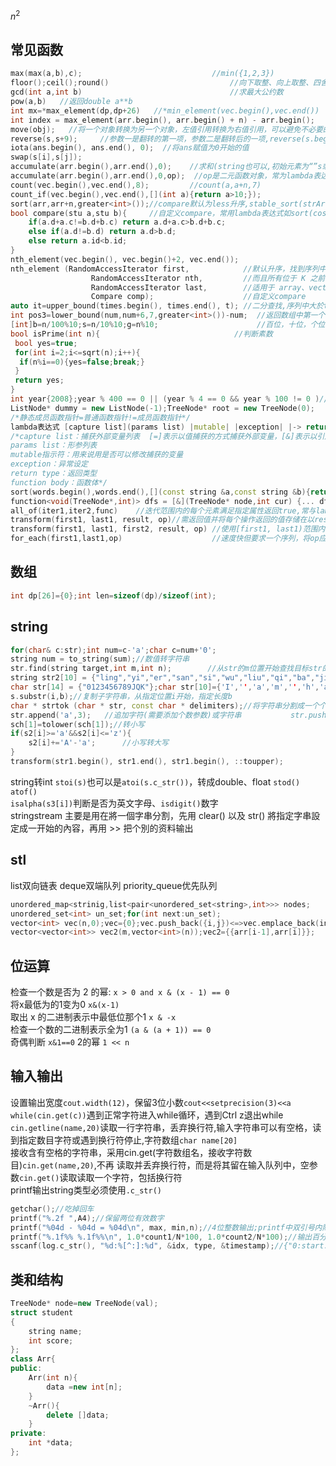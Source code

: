 $n^2$
## 常见函数
```c++
max(max(a,b),c);                             //min({1,2,3})
floor();ceil();round()                           //向下取整、向上取整、四舍五入
gcd(int a,int b)                                 //求最大公约数
pow(a,b)   //返回double a**b
int mx=*max_element(dp,dp+26)   //*min_element(vec.begin(),vec.end())
int index = max_element(arr.begin(), arr.begin() + n) - arr.begin();
move(obj);   //将一个对象转换为另一个对象，左值引用转换为右值引用，可以避免不必要的拷贝操作
reverse(s,s+9);     //参数一是翻转的第一项，参数二是翻转后的一项,reverse(s.begin(),s.begin()+9)
iota(ans.begin(), ans.end(), 0);  //将ans赋值为0开始的值
swap(s[i],s[j]);
accumulate(arr.begin(),arr.end(),0);    //求和(string也可以,初始元素为“”s或者string{})  
accumulate(arr.begin(),arr.end(),0,op);  //op是二元函数对象，常为lambda表达式，参1总数，参2arr元素
count(vec.begin(),vec.end(),8);         //count(a,a+n,7)
count_if(vec.begin(),vec.end(),[](int a){return a>10;});
sort(arr,arr+n,greater<int>());//compare默认为less升序,stable_sort(strArray.begin(), strArray.end(), compare); 稳定排序
bool compare(stu a,stu b){     //自定义compare，常用lambda表达式如sort(costs.begin(), costs.end(), [](vector<int> &a, vector<int> &b){return a[0] - a[1] < b[0] - b[1];}); //差值排序    
	if(a.d+a.c!=b.d+b.c) return a.d+a.c>b.d+b.c;
	else if(a.d!=b.d) return a.d>b.d;
	else return a.id<b.id;
}
nth_element(vec.begin(), vec.begin()+2, vec.end());
nth_element (RandomAccessIterator first,            //默认升序，找到序列中第n小的元素K，并将 K 移动到序列中第 n 的位置处
                  RandomAccessIterator nth,         //而且所有位于 K 之前的元素都比 K 小，所有位于 K 之后的元素都比 K 大。
                  RandomAccessIterator last,        //适用于 array、vector、deque 这 3 个容器以及普通数组
                  Compare comp);                    //自定义compare
auto it=upper_bound(times.begin(), times.end(), t); //二分查找,序列中大於t的最小值的位置(地址)，减去times.begin()即为序号
int pos3=lower_bound(num,num+6,7,greater<int>())-num;  //返回数组中第一个小于或等于被查数的值，重载为greater降序序列
[int]b=n/100%10;s=n/10%10;g=n%10;                      //百位，十位，个位
bool isPrime(int n){                              //判断素数
 bool yes=true;
 for(int i=2;i<=sqrt(n);i++){
  if(n%i==0){yes=false;break;}
 }
 return yes;
}
int year{2008};year % 400 == 0 || (year % 4 == 0 && year % 100 != 0 )//判断闰年
ListNode* dummy = new ListNode(-1);TreeNode* root = new TreeNode(0);
/*静态成员函数指针=普通函数指针!=成员函数指针*/
lambda表达式 [capture list](params list) |mutable| |exception| |-> return type| { function body };
/*capture list：捕获外部变量列表  [=]表示以值捕获的方式捕获外部变量，[&]表示以引用捕获的方式捕获外部变量
params list：形参列表
mutable指示符：用来说用是否可以修改捕获的变量
exception：异常设定
return type：返回类型
function body：函数体*/
sort(words.begin(),words.end(),[](const string &a,const string &b){return a.size()==b.size()?a>b:a.size()<b.size();});
function<void(TreeNode*,int)> dfs = [&](TreeNode* node,int cur) {... dfs(node->left,cur+1);};   //lambda递归型
all_of(iter1,iter2,func)    //迭代范围内的每个元素满足指定属性返回true,常与lambda表达式连用
transform(first1, last1, result, op)//需返回值并将每个操作返回的值存储在以result开头的范围内，op可以是函数指针或函数对象或lambda表达式
transform(first1, last1, first2, result, op) //使用[first1, last1)范围内的每个元素作为第一个参数调用op,并以first2开头的范围内的每个元素作为第二个参数调用op
for_each(first1,last1,op)                    //速度快但要求一个序列，将op应用于[first1, last1)范围内的每个元素，无需返回值
```

## 数组
```c++
int dp[26]={0};int len=sizeof(dp)/sizeof(int);
```

## string
```c++
for(char& c:str);int num=c-'a';char c=num+'0';
string num = to_string(sum);//数值转字符串 
str.find(string target,int m,int n);        //从str的m位置开始查找目标str的前n个字符，返回第一个首字母位置 str.find("jxq")!=string::npos;str.rfind()
string str2[10] = {"ling","yi","er","san","si","wu","liu","qi","ba","jiu"};string a(5,'8');string *str = {"hello", "world"};
char str[14] = {"0123456789JQK"};char str[10]={'I','','a','m','','h','a','p','p','y'};char *str[] = {"Hello", "C++", "World"};char *str="IloveChina";
s.substr(i,b);//复制子字符串，从指定位置i开始，指定长度b
char * strtok (char * str, const char * delimiters);//将字符串分割成一个个片段,str指向欲分割的字符串(char []型不可是string)，delimiters为分割符(支持多个)
str.append('a',3);   //追加字符(需要添加个数参数)或字符串           str.push_back()
sch[1]=tolower(sch[1]);//转小写
if(s2[i]>='a'&&s2[i]<='z'){
	s2[i]+='A'-'a';      //小写转大写
}
transform(str1.begin(), str1.end(), str1.begin(), ::toupper);
```
string转int `stoi(s)`也可以是`atoi(s.c_str())`，转成double、float `stod() atof()`     <br>
`isalpha(s3[i])`判断是否为英文字母、`isdigit()`数字 <br>
 stringstream 主要是用在將一個字串分割，先用 clear() 以及 str() 將指定字串設定成一开始的內容，再用 >> 把个別的资料输出 <br>

## stl
list双向链表   deque双端队列 priority_queue优先队列                           <br>
```c++
unordered_map<strinig,list<pair<unordered_set<string>,int>>> nodes;
unordered_set<int> un_set;for(int next:un_set);
vector<int> vec(n,0);vec={0};vec.push_back({i,j})<=>vec.emplace_back(initializer_list<int>{i,j});vec.erase(vec.begin()【,vec.begin()+n】)
vector<vector<int>> vec2(m,vector<int>(n));vec2={{arr[i-1],arr[i]}};
```

## 位运算
检查一个数是否为 2 的幂: `x > 0 and x & (x - 1) == 0`  <br>
将x最低为的1变为0 `x&(x-1)`                            <br>
取出 x 的二进制表示中最低位那个1 `x & -x `              <br>
检查一个数的二进制表示全为1  `(a & (a + 1)) == 0`       <br>
奇偶判断 `x&1==0`
2的幂 `1 << n `

## 输入输出
设置输出宽度`cout.width(12)`，保留3位小数`cout<<setprecision(3)<<a`         <br>
`while(cin.get(c))`遇到正常字符进入while循环，遇到Ctrl z退出while            <br>
`cin.getline(name,20)`读取一行字符串，丢弃换行符,输入字符串可以有空格，读到指定数目字符或遇到换行符停止,字符数组`char name[20]`   <br>
接收含有空格的字符串，采用cin.get(字符数组名，接收字符数目)`cin.get(name,20)`,不再 读取并丢弃换行符，而是将其留在输入队列中，空参数`cin.get()`读取读取一个字符，包括换行符      <br>
printf输出string类型必须使用`.c_str()`   <br>
```c++
getchar();//吃掉回车
printf("%.2f ",A4);//保留两位有效数字
printf("%04d - %04d = %04d\n", max, min,n);//4位整数输出;printf中双引号内除了输出控制符和转义字符\n外，所有其余的普通字符全部都原样输出
printf("%.1f%% %.1f%%\n", 1.0*count1/N*100, 1.0*count2/N*100);//输出百分数两个百分号
sscanf(log.c_str(), "%d:%[^:]:%d", &idx, type, &timestamp);//{"0:start:0","0:end:2"}
```

## 类和结构
```c++
TreeNode* node=new TreeNode(val);
struct student
{
    string name;
    int score;
};
class Arr{
public:
    Arr(int n){
        data =new int[n];
    }
    ~Arr(){
        delete []data;
    }
private:
    int *data;
};
```